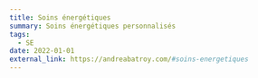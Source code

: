 ```yaml
---
title: Soins énergétiques
summary: Soins énergétiques personnalisés
tags:
  - SE
date: 2022-01-01
external_link: https://andreabatroy.com/#soins-energetiques
---
```

